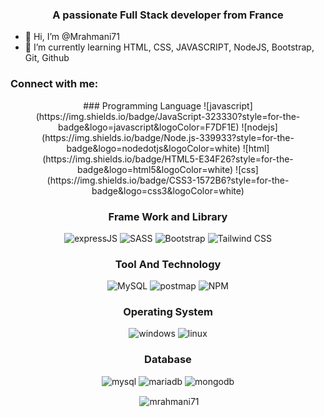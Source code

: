 <h3 align="center">A passionate Full Stack developer from France</h3>

- 👋 Hi, I’m @Mrahmani71
- 🌱 I’m currently learning HTML, CSS, JAVASCRIPT, NodeJS, Bootstrap, Git, Github

<h3 align="left">Connect with me:</h3>
<p align="left">
</p>


<div align="center"> 
### Programming Language
![javascript](https://img.shields.io/badge/JavaScript-323330?style=for-the-badge&logo=javascript&logoColor=F7DF1E)
![nodejs](https://img.shields.io/badge/Node.js-339933?style=for-the-badge&logo=nodedotjs&logoColor=white)
![html](https://img.shields.io/badge/HTML5-E34F26?style=for-the-badge&logo=html5&logoColor=white)
![css](https://img.shields.io/badge/CSS3-1572B6?style=for-the-badge&logo=css3&logoColor=white)

### Frame Work and Library
![expressJS](https://img.shields.io/badge/Express.js-000000?style=for-the-badge&logo=express&logoColor=white)
![SASS](https://img.shields.io/badge/Sass-CC6699?style=for-the-badge&logo=sass&logoColor=white)
![Bootstrap](https://img.shields.io/badge/Bootstrap-563D7C?style=for-the-badge&logo=bootstrap&logoColor=white)
![Tailwind CSS](https://img.shields.io/badge/Tailwind_CSS-38B2AC?style=for-the-badge&logo=tailwind-css&logoColor=white)

### Tool And Technology
![MySQL](https://img.shields.io/badge/GitHub-000000?style=for-the-badge&logo=GitHub&logoColor=white)
![postmap](https://img.shields.io/badge/Postman-FF6C37?style=for-the-badge&logo=Postman&logoColor=white)
![NPM](https://img.shields.io/badge/npm-CB3837?style=for-the-badge&logo=npm&logoColor=white)

### Operating System
![windows](https://img.shields.io/badge/Windows-0078D6?style=for-the-badge&logo=windows&logoColor=white`)
![linux](https://img.shields.io/badge/Linux-FCC624?style=for-the-badge&logo=linux&logoColor=black)

### Database
![mysql](https://img.shields.io/badge/MySQL-005C84?style=for-the-badge&logo=mysql&logoColor=white)
![mariadb](https://img.shields.io/badge/MariaDB-003545?style=for-the-badge&logo=mariadb&logoColor=white)
![mongodb](https://img.shields.io/badge/MongoDB-4EA94B?style=for-the-badge&logo=mongodb&logoColor=white)


<p>&nbsp;<img align="center" src="https://github-readme-stats.vercel.app/api?username=mrahmani71&show_icons=true&locale=en" alt="mrahmani71" /></p>
 </div>
